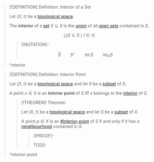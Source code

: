>[!DEFINITION] Definition: Interior of a Set
>
>Let $(X, \tau)$ be a [topological space](../../Topological%20Spaces/Topological%20Space.md).
>
>The **interior** of a [set](../../../Set%20Theory/Subset.md) $S \subseteq X$ is the [union](../../../Set%20Theory/Collections/Union%20of%20a%20Collection.md) of all [open sets](../../Topological%20Spaces/Open%20Subset.md) contained in $S$.
>
>$$
>\bigcup\{I \subseteq S \mid I \in \tau \}
>$$
>
>>[!NOTATION]-
>>
>>$$
>>\mathring S \qquad S^\circ \qquad \operatorname{int} S \qquad \operatorname{int}_X S
>>$$
>>
>
>^interior
>

>[!DEFINITION] Definition: Interior Point
>
>Let $(X, \tau)$ be a [topological space](../../Topological%20Spaces/Topological%20Space.md) and let $S$ be a [subset](../../../Set%20Theory/Subset.md) of $X$.
>
>A point $x \in X$ is an **interior point** of $S$ iff $x$ belongs to the [interior](.md) of $S$.
>
>>[!THEOREM] Theorem
>>
>>Let $(X, \tau)$ be a [topological space](../../Topological%20Spaces/Topological%20Space.md) and let $S$ be a [subset](../../../Set%20Theory/Subset.md) of $X$.
>>
>>A point $p \in X$ is an [#interior-point](#interior-point) of $S$ if and only if it has a [neighbourhood](../../Topological%20Spaces/Neighbourhoods.md) contained in $S$.
>>
>>>[!PROOF]-
>>>
>>>TODO
>>>
>>
>
>^interior-point
>



